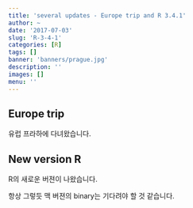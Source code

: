 ```yaml
---
title: 'several updates - Europe trip and R 3.4.1'
author: ~
date: '2017-07-03'
slug: 'R-3-4-1'
categories: [R]
tags: []
banner: 'banners/prague.jpg'
description: ''
images: []
menu: ''
---
```


## Europe trip

유럽 프라하에 다녀왔습니다.

## New version R

R의 새로운 버젼이 나왔습니다.

항상 그렇듯 맥 버젼의 binary는 기다려야 할 것 같습니다.



